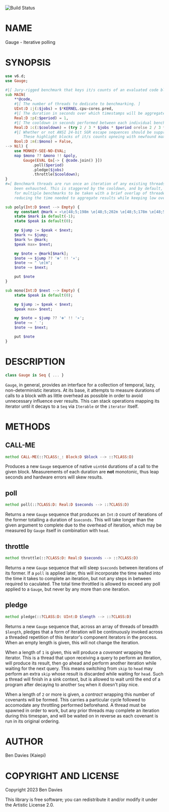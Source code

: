 ![Build Status](https://github.com/Kaiepi/ra-Gauge/actions/workflows/test.yml/badge.svg)

NAME
====

Gauge - Iterative polling

SYNOPSIS
========

```raku
use v6.d;
use Gauge;

#|[ Jury-rigged benchmark that keys it/s counts of an evaluated code block. ]
sub MAIN(
    **@code,
    #|[ The number of threads to dedicate to benchmarking. ]
    UInt:D :j(:$jobs) = $*KERNEL.cpu-cores.pred,
    #|[ The duration in seconds over which timestamps will be aggregated. ]
    Real:D :p(:$period) = 1,
    #|[ The cooldown in seconds performed between each individual benchmark. ]
    Real:D :c(:$cooldown) = (try 2 / 3 * $jobs * $period orelse 2 / 3 * $*KERNEL.cpu-cores.pred),
    #|[ Whether or not ANSI 24-bit SGR escape sequences should be suppressed.
        These highlight blocks of it/s counts opneing with newfound maximums. ]
    Bool:D :m(:$mono) = False,
--> Nil) {
    use MONKEY-SEE-NO-EVAL;
    map $mono ?? &mono !! &poly,
        Gauge(EVAL Qa[-> { @code.join() }])
            .poll($period)
            .pledge($jobs)
            .throttle($cooldown);
}
#=[ Benchmark threads are run once an iteration of any existing threads has
    been exhausted. This is staggered by the cooldown, and by default, allows
    for multiple benchmarks to be taken with a brief overlap of threaded work,
    reducing the time needed to aggregate results while keeping low overhead. ]

sub poly(Int:D $next --> Empty) {
    my constant @mark = «\e[48;5;198m \e[48;5;202m \e[48;5;178m \e[48;5;41m \e[48;5;25m \e[48;5;129m»;
    state $mark is default(-1);
    state $peak is default(0);

    my $jump := $peak < $next;
    $mark += $jump;
    $mark %= @mark;
    $peak max= $next;

    my $note = @mark[$mark];
    $note ~= $jump ?? '⊛' !! '∗';
    $note ~= " \e[m";
    $note ~= $next;

    put $note
}

sub mono(Int:D $next --> Empty) {
    state $peak is default(0);

    my $jump := $peak < $next;
    $peak max= $next;

    my $note = $jump ?? '⊛' !! '∗';
    $note ~= ' ';
    $note ~= $next;

    put $note
}
```

DESCRIPTION
===========

```raku
class Gauge is Seq { ... }
```

`Gauge`, in general, provides an interface for a collection of temporal, lazy, non-deterministic iterators. At its base, it attempts to measure durations of calls to a block with as little overhead as possible in order to avoid unnecessary influence over results. This can stack operations mapping its iterator until it decays to a `Seq` via `Iterable` or the `iterator` itself.

METHODS
=======

CALL-ME
-------

```raku
method CALL-ME(::?CLASS:_: Block:D $block --> ::?CLASS:D)
```

Produces a new `Gauge` sequence of native `uint64` durations of a call to the given block. Measurements of each duration are **not** monotonic, thus leap seconds and hardware errors will skew results.

poll
----

```raku
method poll(::?CLASS:D: Real:D $seconds --> ::?CLASS:D)
```

Returns a new `Gauge` sequence that produces an `Int:D` count of iterations of the former totalling a duration of `$seconds`. This will take longer than the given argument to complete due to the overhead of iteration, which may be measured by `Gauge` itself in combination with `head`.

throttle
--------

```raku
method throttle(::?CLASS:D: Real:D $seconds --> ::?CLASS:D)
```

Returns a new `Gauge` sequence that will sleep `$seconds` between iterations of its former. If a `poll` is applied later, this will incorporate the time waited into the time it takes to complete an iteration, but not any steps in between required to caculated. The total time throttled is allowed to exceed any poll applied to a `Gauge`, but never by any more than one iteration.

pledge
------

```raku
method pledge(::?CLASS:D: UInt:D $length --> ::?CLASS:D)
```

Returns a new `Gauge` sequence that, across an array of threads of breadth `$length`, pledges that a form of iteration will be continuously invoked across a threaded repetition of this iterator's component iterators in the process. When an empty length is given, this will not change the iteration.

When a length of `1` is given, this will produce a *covenant* wrapping the iterator. This is a thread that upon receiving a query to perform an iteration, will produce its result, then go ahead and perform another iteration while waiting for the next query. This means switching from `skip` to `head` may perform an extra `skip` whose result is discarded while waiting for `head`. Such a thread will finish in a sink context, but is allowed to wait until the end of a program after decaying to another `Seq` when it doesn't play nice.

When a length of `2` or more is given, a *contract* wrapping this number of covenants will be formed. This carries a particular cycle followed to accomodate any throttling performed beforehand. A thread must be spawned in order to work, but any prior threads may complete an iteration during this timespan, and will be waited on in reverse as each covenant is run in its original ordering.

AUTHOR
======

Ben Davies (Kaiepi)

COPYRIGHT AND LICENSE
=====================

Copyright 2023 Ben Davies

This library is free software; you can redistribute it and/or modify it under the Artistic License 2.0.

